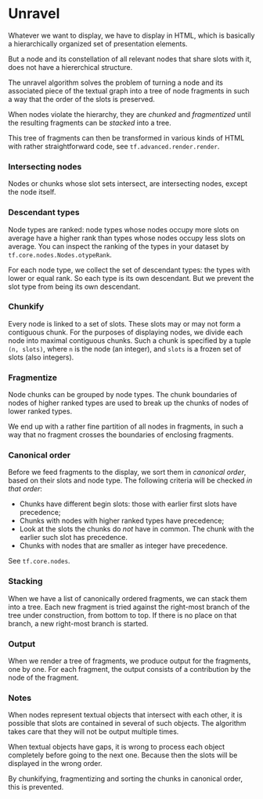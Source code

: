 # Unravel

Whatever we want to display, we have to display in HTML, which is basically a
hierarchically organized set of presentation elements.

But a node and its constellation of all relevant nodes that share slots with it,
does not have a hiererchical structure.

The unravel algorithm solves the problem of turning a node and its associated piece
of the textual graph into a tree of node fragments in such a way that the order
of the slots is preserved.

When nodes violate the hierarchy, they are *chunked* and *fragmentized* until the
resulting fragments can be *stacked* into a tree.

This tree of fragments can then be transformed in various kinds of HTML with rather
straightforward code, see `tf.advanced.render.render`.

### Intersecting nodes

Nodes or chunks whose slot sets intersect, are intersecting nodes, except the node itself.

### Descendant types

Node types are ranked: node types whose nodes occupy more slots on average have a higher rank
than types whose nodes occupy less slots on average.
You can inspect the ranking of the types in your dataset by `tf.core.nodes.Nodes.otypeRank`.

For each node type, we collect the set of descendant types: the types with lower or equal rank.
So each type is its own descendant. But we prevent the slot type from being its own
descendant.

### Chunkify

Every node is linked to a set of slots. These slots may or may not form a contiguous chunk.
For the purposes of displaying nodes, we divide each node into maximal contiguous chunks.
Such a chunk is specified by a tuple `(n, slots)`, where `n` is the node (an integer),
and `slots` is a frozen set of slots (also integers).

### Fragmentize

Node chunks can be grouped by node types. The chunk boundaries of nodes of higher ranked
types are used to break up the chunks of nodes of lower ranked types.

We end up with a rather fine partition of all nodes in fragments, in such a way
that no fragment crosses the boundaries of enclosing fragments.

### Canonical order

Before we feed fragments to the display, we sort them in *canonical order*, based on their
slots and node type. The following criteria will be checked *in that order*:

*   Chunks have different begin slots: those with earlier first slots have precedence;
*   Chunks with nodes with higher ranked types have precedence;
*   Look at the slots the chunks do *not* have in common.
    The chunk with the earlier such slot has precedence.
*   Chunks with nodes that are smaller as integer have precedence.

See `tf.core.nodes`.

### Stacking

When we have a list of canonically ordered fragments, we can stack them into a tree.
Each new fragment is tried against the right-most branch of the tree under construction,
from bottom to top. 
If there is no place on that branch, a new right-most branch is started.

### Output

When we render a tree of fragments, we produce output for the fragments, one by one.
For each fragment, the output consists of a contribution by the node of the fragment.

### Notes

When nodes represent textual objects that intersect with each other, it is possible that
slots are contained in several of such objects.
The algorithm takes care that they will not be output multiple times.

When textual objects have gaps, it is wrong to process each object completely before
going to the next one. Because then the slots will be displayed in the wrong order.

By chunkifying, fragmentizing and sorting the chunks in canonical order, this is prevented.

